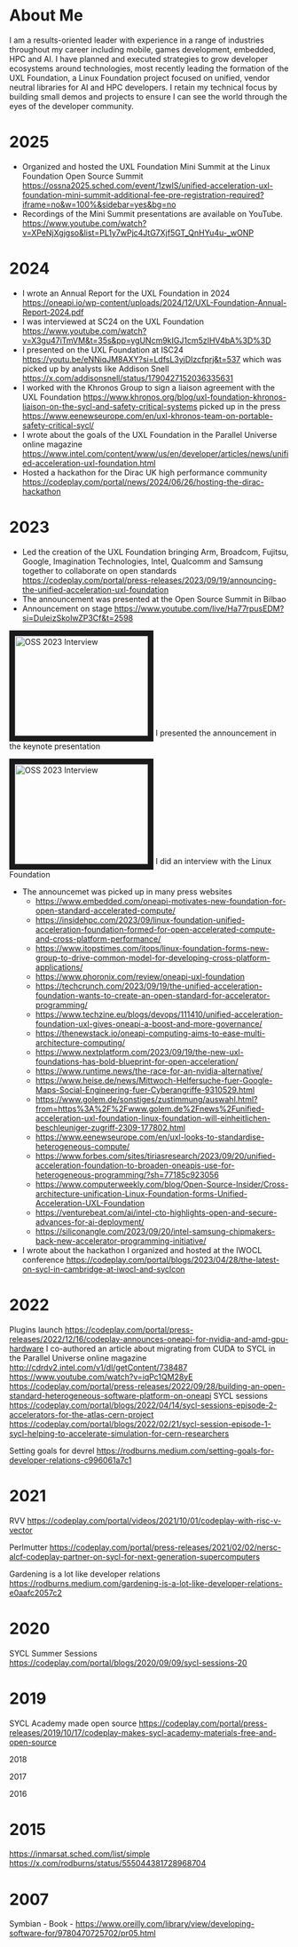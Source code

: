 # About Me

I am a results-oriented leader with experience in a range of industries throughout my career including mobile, games development, embedded, HPC and AI. I have planned and executed strategies to grow developer ecosystems around technologies, most recently leading the formation of the UXL Foundation, a Linux Foundation project focused on unified, vendor neutral libraries for AI and HPC developers. I retain my technical focus by building small demos and projects to ensure I can see the world through the eyes of the developer community.

# 2025

* Organized and hosted the UXL Foundation Mini Summit at the Linux Foundation Open Source Summit https://ossna2025.sched.com/event/1zwlS/unified-acceleration-uxl-foundation-mini-summit-additional-fee-pre-registration-required?iframe=no&w=100%&sidebar=yes&bg=no
* Recordings of the Mini Summit presentations are available on YouTube. https://www.youtube.com/watch?v=XPeNjXgjgso&list=PL1y7wPjc4JtG7Xjf5GT_QnHYu4u-_wONP

# 2024

* I wrote an Annual Report for the UXL Foundation in 2024 https://oneapi.io/wp-content/uploads/2024/12/UXL-Foundation-Annual-Report-2024.pdf
* I was interviewed at SC24 on the UXL Foundation https://www.youtube.com/watch?v=X3gu47iTmVM&t=35s&pp=ygUNcm9kIGJ1cm5zIHV4bA%3D%3D
* I presented on the UXL Foundation at ISC24 https://youtu.be/eNNiqJM8AXY?si=LdfsL3yjDIzcfprj&t=537 which was picked up by analysts like Addison Snell https://x.com/addisonsnell/status/1790427152036335631
* I worked with the Khronos Group to sign a liaison agreement with the UXL Foundation https://www.khronos.org/blog/uxl-foundation-khronos-liaison-on-the-sycl-and-safety-critical-systems picked up in the press https://www.eenewseurope.com/en/uxl-khronos-team-on-portable-safety-critical-sycl/
* I wrote about the goals of the UXL Foundation in the Parallel Universe online magazine https://www.intel.com/content/www/us/en/developer/articles/news/unified-acceleration-uxl-foundation.html
* Hosted a hackathon for the Dirac UK high performance community https://codeplay.com/portal/news/2024/06/26/hosting-the-dirac-hackathon

# 2023

* Led the creation of the UXL Foundation bringing Arm, Broadcom, Fujitsu, Google, Imagination Technologies, Intel, Qualcomm and Samsung together to collaborate on open standards https://codeplay.com/portal/press-releases/2023/09/19/announcing-the-unified-acceleration-uxl-foundation
* The announcement was presented at the Open Source Summit in Bilbao
* Announcement on stage https://www.youtube.com/live/Ha77rpusEDM?si=DuleizSkoIwZP3Cf&t=2598

<a href="http://www.youtube.com/watch?feature=player_embedded&v=Ha77rpusEDM
" target="_blank"><img src="http://img.youtube.com/vi/Ha77rpusEDM/maxresdefault.jpg" 
alt="OSS 2023 Interview" width="240" height="180" border="10" /></a>
I presented the announcement in the keynote presentation

<a href="http://www.youtube.com/watch?feature=player_embedded&v=-zuphS0WDr4
" target="_blank"><img src="http://img.youtube.com/vi/-zuphS0WDr4/maxresdefault.jpg" 
alt="OSS 2023 Interview" width="240" height="180" border="10" /></a>
I did an interview with the Linux Foundation

      
* The announcemet was picked up in many press websites
   * https://www.embedded.com/oneapi-motivates-new-foundation-for-open-standard-accelerated-compute/
   * https://insidehpc.com/2023/09/linux-foundation-unified-acceleration-foundation-formed-for-open-accelerated-compute-and-cross-platform-performance/
   * https://www.itopstimes.com/itops/linux-foundation-forms-new-group-to-drive-common-model-for-developing-cross-platform-applications/
   * https://www.phoronix.com/review/oneapi-uxl-foundation
   * https://techcrunch.com/2023/09/19/the-unified-acceleration-foundation-wants-to-create-an-open-standard-for-accelerator-programming/
   * https://www.techzine.eu/blogs/devops/111410/unified-acceleration-foundation-uxl-gives-oneapi-a-boost-and-more-governance/
   * https://thenewstack.io/oneapi-computing-aims-to-ease-multi-architecture-computing/
   * https://www.nextplatform.com/2023/09/19/the-new-uxl-foundations-has-bold-blueprint-for-open-acceleration/
   * https://www.runtime.news/the-race-for-an-nvidia-alternative/
   * https://www.heise.de/news/Mittwoch-Helfersuche-fuer-Google-Maps-Social-Engineering-fuer-Cyberangriffe-9310529.html
   * https://www.golem.de/sonstiges/zustimmung/auswahl.html?from=https%3A%2F%2Fwww.golem.de%2Fnews%2Funified-acceleration-uxl-foundation-linux-foundation-will-einheitlichen-beschleuniger-zugriff-2309-177802.html
   * https://www.eenewseurope.com/en/uxl-looks-to-standardise-heterogeneous-compute/
   * https://www.forbes.com/sites/tiriasresearch/2023/09/20/unified-acceleration-foundation-to-broaden-oneapis-use-for-heterogeneous-programming/?sh=77185c923056
   * https://www.computerweekly.com/blog/Open-Source-Insider/Cross-architecture-unification-Linux-Foundation-forms-Unified-Acceleration-UXL-Foundation
   * https://venturebeat.com/ai/intel-cto-highlights-open-and-secure-advances-for-ai-deployment/
   * https://siliconangle.com/2023/09/20/intel-samsung-chipmakers-back-new-accelerator-programming-initiative/
* I wrote about the hackathon I organized and hosted at the IWOCL conference https://codeplay.com/portal/blogs/2023/04/28/the-latest-on-sycl-in-cambridge-at-iwocl-and-syclcon

# 2022
Plugins launch https://codeplay.com/portal/press-releases/2022/12/16/codeplay-announces-oneapi-for-nvidia-and-amd-gpu-hardware
I co-authored an article about migrating from CUDA to SYCL in the Parallel Universe online magazine http://cdrdv2.intel.com/v1/dl/getContent/738487
https://www.youtube.com/watch?v=iqPc1QM28yE
https://codeplay.com/portal/press-releases/2022/09/28/building-an-open-standard-heterogeneous-software-platform-on-oneapi
SYCL sessions https://codeplay.com/portal/blogs/2022/04/14/sycl-sessions-episode-2-accelerators-for-the-atlas-cern-project https://codeplay.com/portal/blogs/2022/02/21/sycl-session-episode-1-sycl-helping-to-accelerate-simulation-for-cern-researchers

Setting goals for devrel https://rodburns.medium.com/setting-goals-for-developer-relations-c996061a7c1

# 2021
RVV https://codeplay.com/portal/videos/2021/10/01/codeplay-with-risc-v-vector

Perlmutter https://codeplay.com/portal/press-releases/2021/02/02/nersc-alcf-codeplay-partner-on-sycl-for-next-generation-supercomputers

Gardening is a lot like developer relations https://rodburns.medium.com/gardening-is-a-lot-like-developer-relations-e0aafc2057c2

# 2020
SYCL Summer Sessions https://codeplay.com/portal/blogs/2020/09/09/sycl-sessions-20

# 2019
SYCL Academy made open source https://codeplay.com/portal/press-releases/2019/10/17/codeplay-makes-sycl-academy-materials-free-and-open-source

2018

2017

2016

# 2015
https://inmarsat.sched.com/list/simple
https://x.com/rodburns/status/555044381728968704

# 2007
Symbian - Book - https://www.oreilly.com/library/view/developing-software-for/9780470725702/pr05.html
